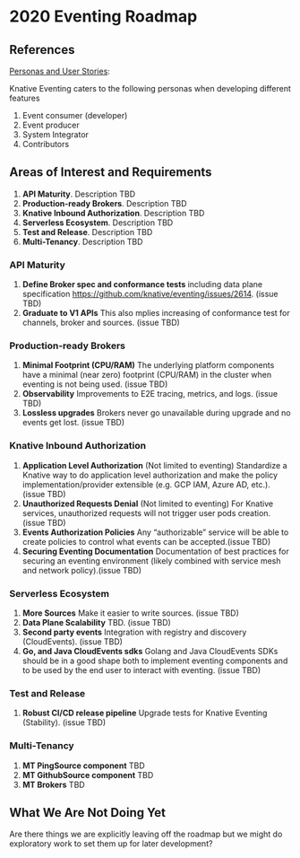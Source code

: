 # 2020 Eventing Roadmap

## References

[Personas and User Stories](../personas.md):

Knative Eventing caters to the following personas when developing different features 

1. Event consumer (developer)
1. Event producer
1. System Integrator
1. Contributors

## Areas of Interest and Requirements

1. **API Maturity**. Description TBD
1. **Production-ready Brokers**. Description TBD
1. **Knative Inbound Authorization**. Description TBD
1. **Serverless Ecosystem**. Description TBD
1. **Test and Release**. Description TBD
1. **Multi-Tenancy**. Description TBD

### API Maturity

1. **Define Broker spec and conformance tests** including data plane specification https://github.com/knative/eventing/issues/2614.
(issue TBD)
1. **Graduate to V1 APIs** This also mplies increasing of conformance test for channels, broker and sources.
(issue TBD)

### Production-ready Brokers
1. **Minimal Footprint (CPU/RAM)** The underlying platform components have a minimal (near zero) footprint (CPU/RAM) in
the cluster when eventing is not being used. (issue TBD)
1. **Observability** Improvements to E2E tracing, metrics, and logs.
(issue TBD)
1. **Lossless upgrades** Brokers never go unavailable during upgrade and no events get lost.
(issue TBD) 

### Knative Inbound Authorization

1. **Application Level Authorization** (Not limited to eventing) Standardize a Knative way to do application level
 authorization and make the policy implementation/provider extensible (e.g. GCP IAM, Azure AD, etc.). (issue TBD) 
1. **Unauthorized Requests Denial** (Not limited to eventing) For Knative services, unauthorized requests will not
 trigger user pods creation.(issue TBD)
1. **Events Authorization Policies** Any “authorizable” service will be able to create policies to control what events
can be accepted.(issue TBD)
1. **Securing Eventing Documentation** Documentation of best practices for securing an eventing environment
(likely combined with service mesh and network policy).(issue TBD)

### Serverless Ecosystem

1. **More Sources**	Make it easier to write sources. (issue TBD) 
1. **Data Plane Scalability** TBD. (issue TBD) 
1. **Second party events** Integration with registry and discovery (CloudEvents). (issue TBD) 
1. **Go, and Java CloudEvents sdks** Golang and Java CloudEvents SDKs should be in a good shape both to implement
 eventing components and to be used by the end user to interact with eventing. (issue TBD) 

### Test and Release

1. **Robust CI/CD release pipeline** Upgrade tests for Knative Eventing (Stability). (issue TBD) 

### Multi-Tenancy

1. **MT PingSource component**  TBD
1. **MT GithubSource component** TBD
1. **MT Brokers** TBD

## What We Are Not Doing Yet

Are there things we are explicitly leaving off the roadmap but we might do exploratory work to set them up for later development?
